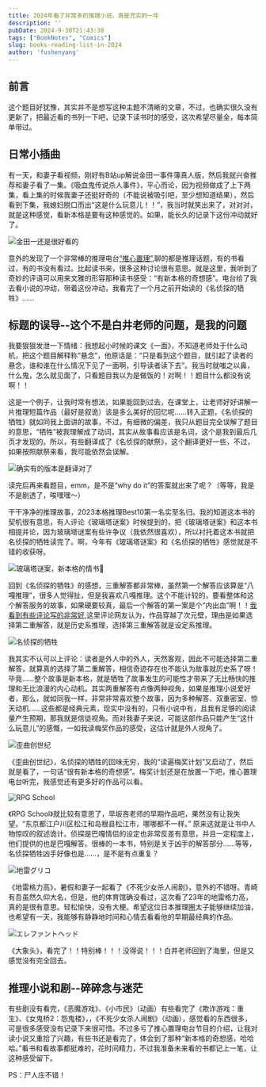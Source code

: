 ```yaml
---
title: 2024年看了非常多的推理小说，真是充实的一年
description: ''
pubDate: 2024-9-30T21:43:38
tags: ["BookNotes", "Comics"]
slug: books-reading-list-in-2024
author: 'fushenyang'
---
```


## 前言

这个题目好犹豫，其实并不是想写这种主题不清晰的文章，不过，也确实很久没有更新了，把最近看的书列一下吧，记录下读书时的感受，这次希望尽量全，每本简单带过。

## 日常小插曲

有一天，和妻子看视频，刚好有B站up解说金田一事件簿真人版，然后我就兴奋推荐和妻子看了一集。《吸血鬼传说杀人事件》，平心而论，因为视频做成了上下两集，看上集的时候我妻子还挺好奇的（不能说被吸引吧，至少想知道结果），然后看到下集，我媳妇脱口而出“这是什么玩意儿！！”，我当时就笑出来了，对对对，就是这种感觉，看新本格是要有这种感觉的。如果，能长久的记录下这份冲动就好了。

![金田一还是很好看的](book-6/bilibili-kindaichi-screenshot.png)

意外的发现了一个非常棒的推理电台[“推心置理”](https://space.bilibili.com/10965623),聊的都是推理话题，有的书看过，有的书没有看过。比起读书来，很多这种讨论很有意思。就是这里，我听到了奇妙的评语可以用来文雅的形容那种读书感受：“有新本格的奇想感”。电台给了我去看小说的冲动，带着这份冲动，我看完了一个月之前开始读的《名侦探的牺牲》……

## 标题的误导--这个不是白井老师的问题，是我的问题

我要狠狠发泄一下情绪：我想起小时候的课文《一面》，不知道老师处于什么动机，把这个题目解释称“悬念”，他原话是：“只是看到这个题目，就引起了读者的悬念，谁和谁在什么情况下见了一面啊，引导读者读下去”。我当时就嗤之以鼻，什么鬼，怎么就见面了，只看题目我以为是做饭的！对啊！！题目什么都没有说啊！！

这是一个例子，让我时常有想法，如果能回到过去，在课堂上，让老师好好讲解一片推理短篇作品（最好是叙诡）该是多么美好的回忆呢……转入正题，《名侦探的牺牲》就如同我上面讲的故事，不过，有细微的偏差，我只从题目完全误解了题目的意思，“牺牲”被我理解成了动词，其实从故事看应该是名词，这个是我到最后几页才发现的。所以，有些翻译成了《名侦探的献祭》，这个翻译更好一些，不过，如果按照献祭来看，我可能依然会误解。

![确实有的版本是翻译对了](book-6/mindblowing-deduction-918-suicides.png.png)

读完后再来看题目，emm，是不是“why do it”的答案就出来了呢？（等等，我是不是剧透了，唉嘿嘿～）

干干净净的推理故事，2023本格推理Best10第一名实至名归。我的知道这本书的契机很有意思，有人评论《玻璃塔谜案》时候提到的，把《玻璃塔谜案》和这本书相提并论，因为玻璃塔谜案有些许争议（我依然很喜欢），所以衬托着这本书就把名侦探的牺牲读完了。啊，今年有《玻璃塔谜案》和《名侦探的牺牲》感觉就是不错的收获呀。

![玻璃塔谜案，新本格的情书💌](book-6/glass-tower-mystery.jpg)

回到《名侦探的牺牲》的感想，三重解答都非常棒，虽然第一个解答应该算是“八嘎推理”，很多人觉得扯，但是我喜欢八嘎推理。这个不能计较的，要看整体和这个解答服务的故事，如果硬要较真，最后一个解答的第一案是个“内出血”啊！！[我看到有些评论写的非常好](https://book.douban.com/review/15351391/),这里评论网友认为，作品穿越了次元壁，理由是如果选择第二重解答，就是历史系推理，选择第三重解答就是设定系推理。

![名侦探的牺牲](book-6/detectives-sacrifice.jpg)

我其实不认可以上评论：读者是外人中的外人，天然客观，因此不可能选择第二重解答，就算真的选择了第二重解答，相信奇迹存在也不能认为故事就历史系了呀！毕竟……整个故事是新本格，就是牺牲了故事发生的可能性才带来了无比畅快的推理和无比浪漫的内心动机。其实两重解答有点像两种视角，如果是推理小说爱好者，那么，就如同我一样，非常非常喜欢整个故事，因为多种解答、双重密室、惊天动机……这些都是经典元素，现实中没有的，只有小说中有，且我有足够的阅读量产生预期，那我就是信徒视角。而对我妻子来说，可能这部作品只能产生“这什么玩意儿”的感慨，一如我读梅奖作品的感受，这估计就是外人视角了。

![歪曲创世纪](book-6/twisted-genesis.jpg)

《歪曲创世纪》，名侦探的牺牲的回味无穷，我的“读遍梅奖计划”又启动了，然后就是看了，一句话“很有新本格的奇想感”。梅奖计划还是在放置一下吧，推心置理电台听完，我感觉还有更多好的作品可以看。

![RPG School](book-6/RPG-School.jpg)

《RPG School》就比较有意思了，早坂吝老师的早期作品吧，果然没有让我失望。“东京都江户川区松江和岛根县松江市，哪哪都不一样。” 原来这就是让书中人物惊叹的叙述诡计。侦探是巴嘎情侣的设定也非常反差有意思，并且一定程度上，他们提供的也是巴嘎解答。很棒的一本书，特别是关于凶手的解答部分……等等，名侦探牺牲凶手好像也是……，是不是有点重复？

![地雷グリコ](book-6/landmine-glico.jpg)

《地雷格力高》，暑假和妻子一起看了《不死少女杀人闹剧》，意外的不错呀。青崎有吾虽然久仰大名，但是，他的体育馆确没看过，这次看了23年的地雷格力高，真的是很有意思。轻松愉快，没有大梗。希望这位日本推理圈太子能够继续加油，也希望有一天，我能够有静静地时间和心情去看看他的早期最经典的作品。

![エレファントヘッド](book-6/elephant-head.jpg)

《大象头》，看完了！！特别棒！！！没得说！！！白井老师回到了海里，但是又感觉没有完全回去。

## 推理小说和剧--碎碎念与迷茫

有些剧没有看完，《恶魔游戏》、《小市民》（动画）有些看完了《欺诈游戏：重生》、《女鬼桥2：怨鬼楼》，，《不死少女杀人闹剧》（动画），感觉看的东西很多，可是很多感受没有记录下来很可惜。不过多亏了推心置理电台节目的介绍，让我对读小说又重拾了兴趣，有些书还是看完了，体会到了那种“新本格的奇想感，哈哈哈。”看书和看故事都挺难的，花时间精力，不过我准备未来看的书都记上一笔，让这种感受留下。

PS：尸人庄不错！
